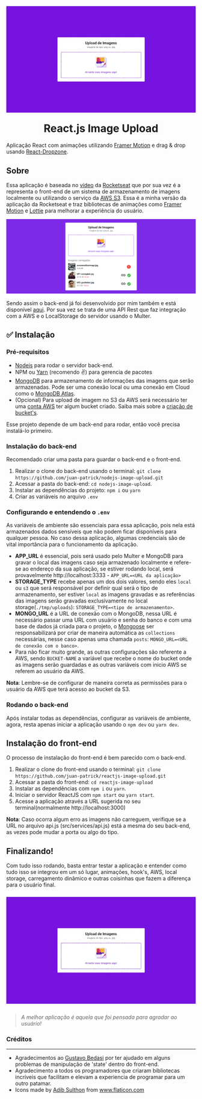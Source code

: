 <p align="center">
<img src="src/assets/demo.gif" align="center" style="margin: 10px 0">
</p>

<h1 style="margin-top: 15px;" align="center">React.js Image Upload</h1>



Aplicação React com animações utilizando [Framer Motion](https://github.com/framer/motion) e drag & drop usando [React-Dropzone](https://github.com/react-dropzone/react-dropzone).


## Sobre

Essa aplicação é baseada no [vídeo](https://www.youtube.com/watch?v=G5UZmvkLWSQ) da [Rocketseat](https://github.com/Rocketseat) que por sua vez é a representa o front-end de um sistema de armazenamento de imagens localmente ou utilizando o serviço da [AWS S3](https://aws.amazon.com/pt/s3/). Essa é a minha versão da aplicação da Rocketseat e traz bibliotecas de animações como [Framer Motion](https://github.com/framer/motion) e [Lottie](https://github.com/airbnb/lottie-web) para melhorar a experiência do usuário.

![alt](src/assets/app1-banner.png)

Sendo assim o back-end já foi desenvolvido por mim também e está disponível [aqui](https://github.com/juan-patrick/nodejs-image-upload). Por sua vez se trata de uma API Rest que faz integração com a AWS e o LocalStorage do servidor usando o Multer.



## ✅ Instalação

### Pré-requisitos

- [Nodejs](https://nodejs.org) para rodar o servidor back-end.
- NPM ou [Yarn](yarnpkg.com) (recomendo ✌) para gerencia de pacotes
- [MongoDB](https://www.mongodb.com/) para armazenamento de informações das imagens que serão armazenadas. Pode ser uma conexão local ou uma conexão em Cloud como o [MongoDB Atlas](https://www.mongodb.com/cloud/atlas).
- (Opcional) Para upload de imagem no S3 da AWS será necessário ter uma [conta AWS](https://aws.amazon.com/pt/account/) ter algum bucket criado. Saiba mais sobre a [criação de bucket's](https://docs.aws.amazon.com/pt_br/AmazonS3/latest/user-guide/create-bucket.html).

Esse projeto depende de um back-end para rodar, então você precisa instalá-lo primeiro.

### Instalação do back-end
Recomendado criar uma pasta para guardar o back-end e o front-end.
  1. Realizar o clone do back-end usando o terminal: `git clone https://github.com/juan-patrick/nodejs-image-upload.git`
  2. Acessar a pasta do back-end: `cd nodejs-image-upload`.
  3. Instalar as dependências do projeto: `npm i` ou `yarn`
  4. Criar as variáveis no arquivo `.env`

### Configurando e entendendo o `.env`

As variáveis de ambiente são essenciais para essa aplicação, pois nela está armazenados dados sensíveis que não podem ficar disponíveis para qualquer pessoa. No caso dessa aplicação, algumas credenciais são de vital importância para o funcionamento da aplicação.

  - **APP_URL** é essencial, pois será usado pelo Multer e MongoDB para gravar o local das imagens caso seja armazenado localmente e refere-se ao endereço da sua aplicação, se estiver rodando local, será provavelmente http://localhost:3333 - `APP_URL=<URL da aplicação>`
  - **STORAGE_TYPE** recebe apenas um dos dois valores, sendo eles `local` ou `s3` que será responsável por definir qual será o tipo de armazenamento, ser estiver `local` as imagens gravadas e as referências das imagens serão gravadas exclusivamente no local storage(`./tmp/uploads`):  `STORAGE_TYPE=<tipo de armazenamento>`.
  - **MONGO_URL** é a URL de conexão com o MongoDB, nessa URL é necessário passar uma URL com usuário e senha do banco e com uma base de dados já criada para o projeto, o [Mongoose](https://mongoosejs.com/) ser responsabilizará por criar de maneira automática as `collections` necessárias, nesse caso apenas uma chamada `posts`: `MONGO_URL=<URL de conexão com o banco>`.
  - Para não ficar muito grande, as outras configurações são referente a AWS, sendo `BUCKET-NAME` a variável que recebe o nome do bucket onde as imagens serão guardadas e as outras variáveis com inicio AWS se referem ao usuário da AWS.

**Nota**: Lembre-se de configurar de maneira correta as permissões para o usuário da AWS que terá acesso ao bucket da S3.

### Rodando o back-end

Após instalar todas as dependências, configurar as variáveis de ambiente, agora, resta apenas iniciar a aplicação usando o `npm dev` ou `yarn dev`.

## Instalação do front-end
O processo de instalação do front-end é bem parecido com o back-end.
 1. Realizar o clone do front-end usando o terminal: `git clone https://github.com/juan-patrick/reactjs-image-upload.git`
 2. Acessar a pasta do front-end: `cd reactjs-image-upload`
 3. Instalar as dependências com `npm i` ou `yarn`.
 4. Iniciar o servidor ReactJS com `npm start` ou `yarn start`.
 5. Acesse a aplicação através a URL sugerida no seu terminal(normalmente http://localhost:3000)

**Nota**: Caso ocorra algum erro as imagens não carreguem, verifique se a URL no arquivo api.js (src/services/api.js) está a mesma do seu back-end, as vezes pode mudar a porta ou algo do tipo.


## Finalizando!
Com tudo isso rodando, basta entrar testar a aplicação e entender como tudo isso se integrou em um só lugar, animações, hook's, AWS, local storage, carregamento dinâmico e outras coisinhas que fazem a diferença para o usuário final.

<img src="src/assets/demo.gif" style="margin: 10px 0">

> *A melhor aplicação é aquela que foi pensada para agradar ao usuário!*


### Créditos
<hr />

 - Agradecimentos ao [Gustavo Bedasi](https://github.com/GusBedasi/) por ter ajudado em alguns problemas de manipulação de 'state' dentro do front-end.
 - Agradecimento a todos os programadores que criaram bibliotecas incríveis que facilitam e elevam a experiencia de programar para um outro patamar.
 - Icons made by <a href="https://www.flaticon.com/authors/adib-sulthon" title="Adib Sulthon">Adib Sulthon</a> from <a href="https://www.flaticon.com/" title="Flaticon"> www.flaticon.com</a>
